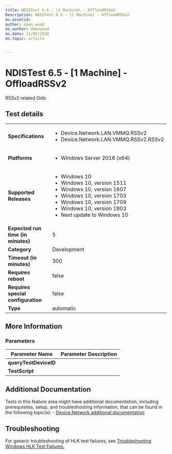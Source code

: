 ```yaml
---
title: NDISTest 6.5 - \1 Machine\ - OffloadRSSv2
Description: NDISTest 6.5 - [1 Machine] - OffloadRSSv2
ms.assetid: 
author: dawn.wood
ms.author: dawnwood
ms.date: 11/05/2018
ms.topic: article


---
```


# NDISTest 6.5 - \[1 Machine\] - OffloadRSSv2

RSSv2 related Oids

## Test details

|||
|---|---|
| **Specifications**  | <ul><li>Device.Network.LAN.VMMQ.RSSv2</li><li>Device.Network.LAN.VMMQ.RSSv2.RSSv2</li></ul> |  
| **Platforms**   | <ul><li>Windows Server 2016 (x64)</li></ul> |
| **Supported Releases** | <ul><li>Windows 10</li><li>Windows 10, version 1511</li><li>Windows 10, version 1607</li><li>Windows 10, version 1703</li><li>Windows 10, version 1709</li><li>Windows 10, version 1803</li><li>Next update to Windows 10</li></ul> |
|**Expected run time (in minutes)**| 5 |
|**Category**| Development |
|**Timeout (in minutes)**| 300 |
|**Requires reboot**| false |
|**Requires special configuration**| false |
|**Type**| automatic |

## More Information
### Parameters

| Parameter Name | Parameter Description |
| --- | --- |
| **queryTestDeviceID** |  |
| **TestScript** |  |


## Additional Documentation
Tests in this feature area might have additional documentation, including prerequisites, setup, and troubleshooting information, that can be found in the following topic(s): - [Device.Network additional documentation](device-network-additional-documentation.md)



## Troubleshooting
For generic troubleshooting of HLK test failures, see [Troubleshooting Windows HLK Test Failures.](../user/troubleshooting-windows-hlk-test-failures.md)